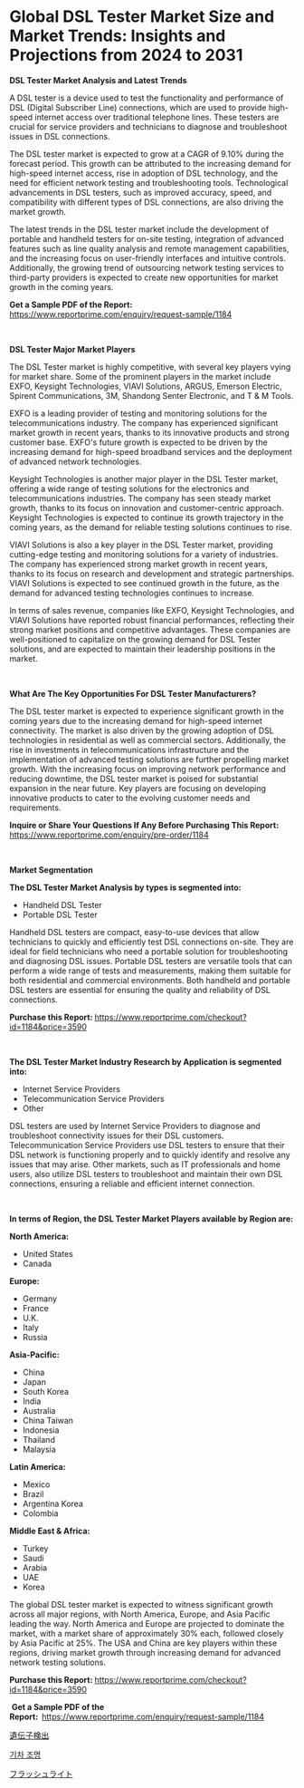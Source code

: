 <p><h1>Global DSL Tester Market Size and Market Trends: Insights and Projections from 2024 to 2031</h1></p><p><strong>DSL Tester Market Analysis and Latest Trends</strong></p>
<p><p>A DSL tester is a device used to test the functionality and performance of DSL (Digital Subscriber Line) connections, which are used to provide high-speed internet access over traditional telephone lines. These testers are crucial for service providers and technicians to diagnose and troubleshoot issues in DSL connections.</p><p>The DSL tester market is expected to grow at a CAGR of 9.10% during the forecast period. This growth can be attributed to the increasing demand for high-speed internet access, rise in adoption of DSL technology, and the need for efficient network testing and troubleshooting tools. Technological advancements in DSL testers, such as improved accuracy, speed, and compatibility with different types of DSL connections, are also driving the market growth.</p><p>The latest trends in the DSL tester market include the development of portable and handheld testers for on-site testing, integration of advanced features such as line quality analysis and remote management capabilities, and the increasing focus on user-friendly interfaces and intuitive controls. Additionally, the growing trend of outsourcing network testing services to third-party providers is expected to create new opportunities for market growth in the coming years.</p></p>
<p><strong>Get a Sample PDF of the Report:&nbsp;</strong> <a href="https://www.reportprime.com/enquiry/request-sample/1184">https://www.reportprime.com/enquiry/request-sample/1184</a></p>
<p>&nbsp;</p>
<p><strong>DSL Tester Major Market Players</strong></p>
<p><p>The DSL Tester market is highly competitive, with several key players vying for market share. Some of the prominent players in the market include EXFO, Keysight Technologies, VIAVI Solutions, ARGUS, Emerson Electric, Spirent Communications, 3M, Shandong Senter Electronic, and T & M Tools.</p><p>EXFO is a leading provider of testing and monitoring solutions for the telecommunications industry. The company has experienced significant market growth in recent years, thanks to its innovative products and strong customer base. EXFO's future growth is expected to be driven by the increasing demand for high-speed broadband services and the deployment of advanced network technologies.</p><p>Keysight Technologies is another major player in the DSL Tester market, offering a wide range of testing solutions for the electronics and telecommunications industries. The company has seen steady market growth, thanks to its focus on innovation and customer-centric approach. Keysight Technologies is expected to continue its growth trajectory in the coming years, as the demand for reliable testing solutions continues to rise.</p><p>VIAVI Solutions is also a key player in the DSL Tester market, providing cutting-edge testing and monitoring solutions for a variety of industries. The company has experienced strong market growth in recent years, thanks to its focus on research and development and strategic partnerships. VIAVI Solutions is expected to see continued growth in the future, as the demand for advanced testing technologies continues to increase.</p><p>In terms of sales revenue, companies like EXFO, Keysight Technologies, and VIAVI Solutions have reported robust financial performances, reflecting their strong market positions and competitive advantages. These companies are well-positioned to capitalize on the growing demand for DSL Tester solutions, and are expected to maintain their leadership positions in the market.</p></p>
<p>&nbsp;</p>
<p><strong>What Are The Key Opportunities For DSL Tester Manufacturers?</strong></p>
<p><p>The DSL tester market is expected to experience significant growth in the coming years due to the increasing demand for high-speed internet connectivity. The market is also driven by the growing adoption of DSL technologies in residential as well as commercial sectors. Additionally, the rise in investments in telecommunications infrastructure and the implementation of advanced testing solutions are further propelling market growth. With the increasing focus on improving network performance and reducing downtime, the DSL tester market is poised for substantial expansion in the near future. Key players are focusing on developing innovative products to cater to the evolving customer needs and requirements.</p></p>
<p><strong>Inquire or Share Your Questions If Any Before Purchasing This Report:</strong> <a href="https://www.reportprime.com/enquiry/pre-order/1184">https://www.reportprime.com/enquiry/pre-order/1184</a></p>
<p>&nbsp;</p>
<p><strong>Market Segmentation</strong></p>
<p><strong>The DSL Tester Market Analysis by types is segmented into:</strong></p>
<p><ul><li>Handheld DSL Tester</li><li>Portable DSL Tester</li></ul></p>
<p><p>Handheld DSL testers are compact, easy-to-use devices that allow technicians to quickly and efficiently test DSL connections on-site. They are ideal for field technicians who need a portable solution for troubleshooting and diagnosing DSL issues. Portable DSL testers are versatile tools that can perform a wide range of tests and measurements, making them suitable for both residential and commercial environments. Both handheld and portable DSL testers are essential for ensuring the quality and reliability of DSL connections.</p></p>
<p><strong>Purchase this Report:&nbsp;</strong><a href="https://www.reportprime.com/checkout?id=1184&price=3590">https://www.reportprime.com/checkout?id=1184&price=3590</a></p>
<p>&nbsp;</p>
<p><strong>The DSL Tester Market Industry Research by Application is segmented into:</strong></p>
<p><ul><li>Internet Service Providers</li><li>Telecommunication Service Providers</li><li>Other</li></ul></p>
<p><p>DSL testers are used by Internet Service Providers to diagnose and troubleshoot connectivity issues for their DSL customers. Telecommunication Service Providers use DSL testers to ensure that their DSL network is functioning properly and to quickly identify and resolve any issues that may arise. Other markets, such as IT professionals and home users, also utilize DSL testers to troubleshoot and maintain their own DSL connections, ensuring a reliable and efficient internet connection.</p></p>
<p>&nbsp;</p>
<p><strong>In terms of Region, the DSL Tester Market Players available by Region are:</strong></p>
<p>
    <p> <strong> North America: </strong>
        <ul>
            <li>United States</li>
            <li>Canada</li>
        </ul>
        </p> 
    <p> <strong> Europe: </strong>
        <ul>
            <li>Germany</li>
            <li>France</li>
            <li>U.K.</li>
            <li>Italy</li>
            <li>Russia</li>
        </ul>
        </p> 
    <p> <strong> Asia-Pacific: </strong>
        <ul>
            <li>China</li>
            <li>Japan</li>
            <li>South Korea</li>
            <li>India</li>
            <li>Australia</li>
            <li>China Taiwan</li>
            <li>Indonesia</li>
            <li>Thailand</li>
            <li>Malaysia</li>
        </ul>
        </p> 
    <p> <strong> Latin America: </strong>
        <ul>
            <li>Mexico</li>
            <li>Brazil</li>
            <li>Argentina Korea</li>
            <li>Colombia</li>
        </ul>
        </p> 
    <p> <strong> Middle East & Africa: </strong>
        <ul>
            <li>Turkey</li>
            <li>Saudi</li>
            <li>Arabia</li>
            <li>UAE</li>
            <li>Korea</li>
        </ul>
    </p>
    </p>
<p><p>The global DSL tester market is expected to witness significant growth across all major regions, with North America, Europe, and Asia Pacific leading the way. North America and Europe are projected to dominate the market, with a market share of approximately 30% each, followed closely by Asia Pacific at 25%. The USA and China are key players within these regions, driving market growth through increasing demand for advanced network testing solutions.</p></p>
<p><strong>Purchase this Report: </strong><a href="https://www.reportprime.com/checkout?id=1184&price=3590">https://www.reportprime.com/checkout?id=1184&price=3590</a></p>
<p>&nbsp;<strong>Get a Sample PDF of the Report:&nbsp;&nbsp;</strong><a href="https://www.reportprime.com/enquiry/request-sample/1184">https://www.reportprime.com/enquiry/request-sample/1184</a></p>
<p><strong></strong></p>
<p><p><a href="https://github.com/zjkmgcs938405/Market-Research-Report-List-1/blob/main/42472339046.md">遺伝子検出</a></p><p><a href="https://github.com/JackieFauhey9089475/Market-Research-Report-List-1/blob/main/66163288222.md">기차 조명</a></p><p><a href="https://github.com/schmahlson/Market-Research-Report-List-1/blob/main/45726099049.md">フラッシュライト</a></p></p>